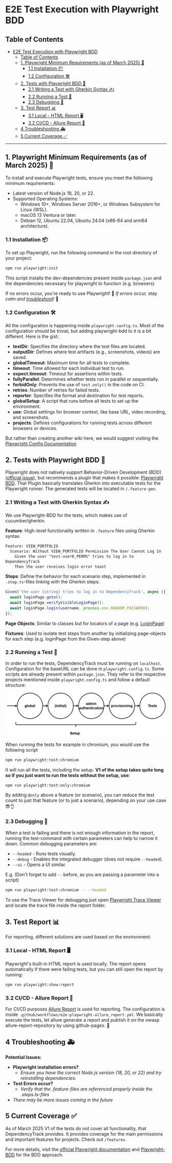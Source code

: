 # E2E Test Execution with Playwright BDD

## Table of Contents

- [E2E Test Execution with Playwright BDD](#e2e-test-execution-with-playwright-bdd)
  - [Table of Contents](#table-of-contents)
  - [1. Playwright Minimum Requirements (as of March 2025) 🔧](#1-playwright-minimum-requirements-as-of-march-2025-)
    - [1.1 Installation 📦](#11-installation-)
    - [1.2 Configuration 🛠️](#12-configuration-)
  - [2. Tests with Playwright BDD 📜](#2-tests-with-playwright-bdd-)
    - [2.1 Writing a Test with Gherkin Syntax ✍️](#21-writing-a-test-with-gherkin-syntax-)
    - [2.2 Running a Test 🧪](#22-running-a-test-)
    - [2.3 Debugging 🐛](#23-debugging-)
  - [3. Test Report 📊](#3-test-report-)
    - [3.1 Local - HTML Report 🖥️](#31-local---html-report-)
    - [3.2 CI/CD - Allure Report 📡](#32-cicd---allure-report-)
  - [4 Troubleshooting 🚑](#4-troubleshooting-)
  - [5 Current Coverage ✅](#5-current-coverage-)

---

## 1. Playwright Minimum Requirements (as of March 2025) 🔧

To install and execute Playwright tests, ensure you meet the following minimum requirements:

- Latest version of Node.js 18, 20, or 22.
- Supported Operating Systems:
  - Windows 10+, Windows Server 2016+, or Windows Subsystem for Linux (WSL).
  - macOS 13 Ventura or later.
  - Debian 12, Ubuntu 22.04, Ubuntu 24.04 (x86-64 and arm64 architecture).

### 1.1 Installation 📦

To set up Playwright, run the following command in the root directory of your project:

```sh
npm run playwright:init
```

This script installs the dev-dependencies present inside `package.json` and the dependencies necessary for playwright to function (e.g. browsers)

If no errors occur, you're ready to use Playwright! 🎉 _If errors occur, stay calm and [troubleshoot](#4-troubleshooting-)!_ 🚨

### 1.2 Configuration 🛠️

All the configuration is happening inside `playwright.config.ts`.
Most of the configuration should be trivial, but adding playwright-bdd to it is a bit different. Here is the gist:

- **testDir**: Specifies the directory where the test files are located.
- **outputDir**: Defines where test artifacts (e.g., screenshots, videos) are saved.
- **globalTimeout**: Maximum time for all tests to complete.
- **timeout**: Time allowed for each individual test to run.
- **expect.timeout**: Timeout for assertions within tests.
- **fullyParallel**: Determines whether tests run in parallel or sequentially.
- **forbidOnly**: Prevents the use of `test.only()` in the code on CI.
- **retries**: Number of retries for failed tests.
- **reporter**: Specifies the format and destination for test reports.
- **globalSetup**: A script that runs before all tests to set up the environment.
- **use**: Global settings for browser context, like base URL, video recording, and screenshots.
- **projects**: Defines configurations for running tests across different browsers or devices.

But rather than creating another wiki here, we would suggest visiting the [Playwright Config Documentation](https://playwright.dev/docs/test-configuration)

## 2. Tests with Playwright BDD 📜

Playwright does not natively support Behavior-Driven Development (BDD) ([official issue](https://github.com/microsoft/playwright/issues/11975)), but recommends a plugin that makes it possible: [Playwright BDD](https://vitalets.github.io/playwright-bdd/#/).
That Plugin basically translates Gherkin into executable tests for the Playwright runner. The generated tests will be located in `/.feature-gen`.

### 2.1 Writing a Test with Gherkin Syntax ✍️

We use Playwright-BDD for the tests, which makes use of cucumber/gherkin. 

**Feature**: High-level functionality written in `.feature` files using Gherkin syntax.
```gherkin
Feature: VIEW_PORTFOLIO
  Scenario: Without VIEW_PORTFOLIO Permission The User Cannot Log In
    Given the user "test-user0_PERMS" tries to log in to DependencyTrack
    Then the user receives login error toast
```
**Steps**: Define the behavior for each scenario step, implemented in `.step.ts`-files linking with the Gherkin steps:
```typescript
Given('the user {string} tries to log in to DependencyTrack', async ({ loginPage }, username: string) => {
  await loginPage.goto();
  await loginPage.verifyVisibleLoginPage();
  await loginPage.login(username, process.env.RANDOM_PASSWORD);
});
```
**Page Objects**: Similar to classes but for locators of a page (e.g. [LoginPage](./page-objects/login.pom.ts))

**Fixtures**: Used to isolate test steps from another by initializing page-objects for each step (e.g. loginPage from the Given-step above)

### 2.2 Running a Test 🧪
In order to run the tests, DependencyTrack must be running on `localhost`. Configuration for the baseURL can be done in `playwright.config.ts`.
Some scripts are already present within `package.json`. They refer to the respective projects mentioned inside `playwright.config.ts` and follow a default structure:
![Playwright Setup Order](../../docs/images/playwright-setup-order.png)

When running the tests for example in chromium, you would use the following script

```sh
npm run playwright:test:chromium
```

It will run all the tests, including the setup. **V1 of the setup takes quite long so if you just want to run the tests without the setup, use**:

```sh
npm run playwright:test:only:chromium
```

By adding `@only` above a feature (or scenario), you can reduce the test count to just that feature (or to just a scenario), depending on your use case 😎👌

### 2.3 Debugging 🐛

When a test is failing and there is not enough information in the report, running the test-command with certain parameters can help to narrow it down.
Common debugging parameters are:

- `--headed` - Runs tests visually.
- `--debug` - Enables the integrated debugger (does not require `--headed`).
- `--ui` - Opens a UI similar.

E.g. (Don't forget to add `--` before, as you are passing a parameter into a script)

```sh
npm run playwright:test:chromium -- --headed
```

To use the Trace Viewer for debugging just open [Playwright Trace Viewer](https://trace.playwright.dev/) and locate the trace file inside the report folder.

## 3. Test Report 📊

For reporting, different solutions are used based on the environment:

### 3.1 Local - HTML Report 🖥️

Playwright's built-in HTML report is used locally. The report opens automatically if there were failing tests, but you can still open the report by running:

```sh
npm run playwright:show:report
```

### 3.2 CI/CD - Allure Report 📡

For CI/CD purposes [Allure Report](https://allurereport.org/) is used for reporting.
The configuration is inside `.github/workflows/e2e-playwright-allure_report.yml`.
We basically execute the tests, let allure generate a report and publish it on the owasp allure-report-repository by using github-pages. :raised_hands:

## 4 Troubleshooting 🚑

**Potential Issues:**

- **Playwright installation errors?**
  - _Ensure you have the correct Node.js version (18, 20, or 22) and try reinstalling dependencies:_
- **Test Errors occur?**
  - _Verify that the .feature-files are referenced properly inside the .steps.ts-files_
- _There may be more issues coming in the future_

## 5 Current Coverage ✅
As of March 2025 V1 of the tests do not cover all functionality, that DependencyTrack provides.
It provides coverage for the main permissions and important features for projects. Check out `/features`.

For more details, visit the [official Playwright documentation](https://playwright.dev/) and [Playwright-BDD](https://vitalets.github.io/playwright-bdd/#/) for the BDD approach.

